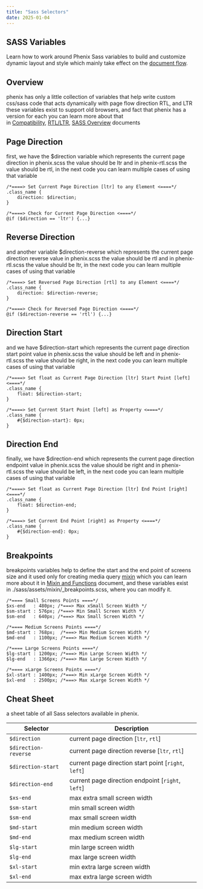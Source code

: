```yaml
---
title: "Sass Selectors"
date: 2025-01-04
---
```


## SASS Variables

Learn how to work around Phenix Sass variables to build and customize dynamic layout and style which mainly take effect on the [document flow](https://phenixthemes.com/pds-docs/rtl-ltr/).

## Overview

phenix has only a little collection of variables that help write custom css/sass code that acts dynamically with page flow direction RTL, and LTR these variables exist to support old browsers, and fact that phenix has a version for each you can learn more about that in [Compatibility](https://phenixthemes.com/pds-docs/compatibility/), [RTL/LTR](https://phenixthemes.com/pds-docs/rtl-ltr/), [SASS Overview](https://phenixthemes.com/pds-docs/sass-overview/) documents

## Page Direction

first, we have the $direction variable which represents the current page direction in phenix.scss the value should be ltr and in phenix-rtl.scss the value should be rtl, in the next code you can learn multiple cases of using that variable

```
/*====> Set Current Page Direction [ltr] to any Element <====*/
.class_name {
    direction: $direction;
}

/*====> Check for Current Page Direction <====*/
@if ($direction == 'ltr') {...}
```

## Reverse Direction

and another variable $direction-reverse which represents the current page direction reverse value in phenix.scss the value should be rtl and in phenix-rtl.scss the value should be ltr, in the next code you can learn multiple cases of using that variable

```
/*====> Set Reversed Page Direction [rtl] to any Element <====*/
.class_name {
    direction: $direction-reverse;
}

/*====> Check for Reversed Page Direction <====*/
@if ($direction-reverse == 'rtl') {...}
```

## Direction Start

and we have $direction-start which represents the current page direction start point value in phenix.scss the value should be left and in phenix-rtl.scss the value should be right, in the next code you can learn multiple cases of using that variable

```
/*====> Set float as Current Page Direction [ltr] Start Point [left] <====*/
.class_name {
    float: $direction-start;
}

/*====> Set Current Start Point [left] as Property <====*/
.class_name {
    #{$direction-start}: 0px;
}
```

## Direction End

finally, we have $direction-end which represents the current page direction endpoint value in phenix.scss the value should be right and in phenix-rtl.scss the value should be left, in the next code you can learn multiple cases of using that variable

```
/*====> Set float as Current Page Direction [ltr] End Point [right] <====*/
.class_name {
    float: $direction-end;
}

/*====> Set Current End Point [right] as Property <====*/
.class_name {
    #{$direction-end}: 0px;
}
```

## Breakpoints

breakpoints variables help to define the start and the end point of screens size and it used only for creating media query [mixin](https://phenixthemes.com/pds-docs/sass-mixins/) which you can learn more about it in [Mixin and Functions](https://phenixthemes.com/pds-docs/sass-mixins/) document, and these variables exist in ./sass/assets/mixin/\_breakpoints.scss, where you can modify it.

```
/*==== Small Screens Points ====*/
$xs-end   : 480px; /*===> Max xSmall Screen Width */
$sm-start : 576px; /*===> Min Small Screen Width */
$sm-end   : 640px; /*===> Max Small Screen Width */

/*==== Medium Screens Points ====*/
$md-start : 768px;  /*===> Min Medium Screen Width */
$md-end   : 1100px; /*===> Max Medium Screen Width */

/*==== Large Screens Points ====*/
$lg-start : 1200px; /*===> Min Large Screen Width */
$lg-end   : 1366px; /*===> Max Large Screen Width */

/*==== xLarge Screens Points ====*/
$xl-start : 1400px; /*===> Min xLarge Screen Width */
$xl-end   : 2500px; /*===> Max xLarge Screen Width */
```

## Cheat Sheet

a sheet table of all Sass selectors available in phenix.

| Selector | Description |
| --- | --- |
| `$direction` | current page direction \[`ltr`, `rtl`\] |
| `$direction-reverse` | current page direction reverse \[`ltr`, `rtl`\] |
| `$direction-start` | current page direction start point \[`right`, `left`\] |
| `$direction-end` | current page direction endpoint \[`right`, `left`\] |
| `$xs-end` | max extra small screen width |
| `$sm-start` | min small screen width |
| `$sm-end` | max small screen width |
| `$md-start` | min medium screen width |
| `$md-end` | max medium screen width |
| `$lg-start` | min large screen width |
| `$lg-end` | max large screen width |
| `$xl-start` | min extra large screen width |
| `$xl-end` | max extra large screen width |
